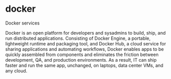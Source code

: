 docker
======

Docker services

Docker is an open platform for developers and sysadmins to build, ship, 
and run distributed applications. Consisting of Docker Engine, a 
portable, lightweight runtime and packaging tool, and Docker Hub, a 
cloud service for sharing applications and automating workflows, Docker 
enables apps to be quickly assembled from components and eliminates the 
friction between development, QA, and production environments. As a 
result, IT can ship faster and run the same app, unchanged, on laptops, 
data center VMs, and any cloud.
